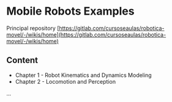 # Mobile Robots Examples

Principal repository [https://gitlab.com/cursoseaulas/robotica-movel/-/wikis/home](https://gitlab.com/cursoseaulas/robotica-movel/-/wikis/home)

## Content

* Chapter 1 - Robot Kinematics and Dynamics Modeling
* Chapter 2 - Locomotion and Perception

...
